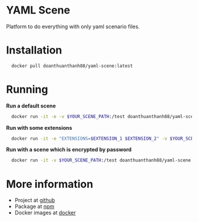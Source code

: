 # YAML Scene
Platform to do everything with only yaml scenario files.

# Installation
```sh
  docker pull doanthuanthanh88/yaml-scene:latest
```

# Running

**Run a default scene**
```sh
  docker run -it -e -v $YOUR_SCENE_PATH:/test doanthuanthanh88/yaml-scene /test/$YOUR_SCENE_FILE.yas.yaml
```

**Run with some extensions**
```sh
  docker run -it -e "EXTENSIONS=$EXTENSION_1 $EXTENSION_2" -v $YOUR_SCENE_PATH:/test doanthuanthanh88/yaml-scene /test/$YOUR_SCENE_FILE.yas.yaml
```

**Run with a scene which is encrypted by password**
```sh
  docker run -it -v $YOUR_SCENE_PATH:/test doanthuanthanh88/yaml-scene /test/$YOUR_SCENE_FILE.yas.yaml $PASSWORD
```

# More information
- Project at [github](https://github.com/doanthuanthanh88/yaml-scene)
- Package at [npm](https://www.npmjs.com/package/yaml-scene)
- Docker images at [docker](https://hub.docker.com/repository/docker/doanthuanthanh88/yaml-scene)